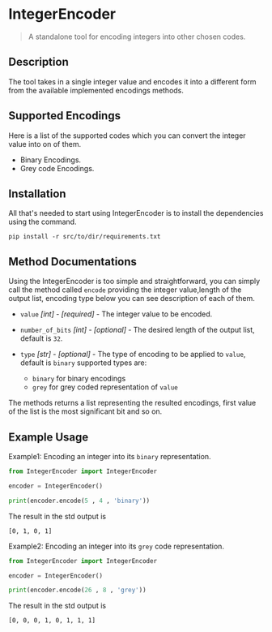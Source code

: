# IntegerEncoder
> A standalone tool for encoding integers into other chosen codes. 

## Description

The tool takes in a single integer value and encodes it into a different form from the available implemented encodings methods.

## Supported Encodings

Here is a list of the supported codes which you can convert the integer value into on of them. 
- Binary Encodings. 
- Grey code Encodings. 

## Installation
All that's needed to start using IntegerEncoder is to install the dependencies using the command.
```
pip install -r src/to/dir/requirements.txt
```

## Method Documentations

Using the IntegerEncoder is too simple and straightforward, you can simply call the method called `encode` providing the integer value,length of the output list, encoding type below you can see description of each of them. 

* `value` _[int]_ - _[required]_ - The integer value to be encoded. 
* `number_of_bits` _[int]_ - _[optional]_ - The desired length of the output list, default is `32`. 

* `type` _[str]_ - _[optional]_ - The type of encoding to be applied to `value`, default is `binary` supported types are: 
    * `binary` for binary encodings 
    * `grey` for grey coded representation of `value` 


The methods returns a list representing the resulted encodings, first value of the list is the most significant bit and so on. 

## Example Usage

Example1: Encoding an integer into its `binary` representation. 
```python 
from IntegerEncoder import IntegerEncoder

encoder = IntegerEncoder()

print(encoder.encode(5 , 4 , 'binary'))
```

The result in the std output is
```
[0, 1, 0, 1]
```
Example2: Encoding an integer into its `grey` code representation. 
```python 
from IntegerEncoder import IntegerEncoder

encoder = IntegerEncoder()

print(encoder.encode(26 , 8 , 'grey'))
```

The result in the std output is
```
[0, 0, 0, 1, 0, 1, 1, 1]
```